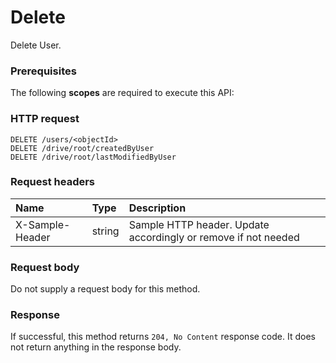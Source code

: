 # Delete

Delete User.
### Prerequisites
The following **scopes** are required to execute this API: 
### HTTP request
<!-- { "blockType": "ignored" } -->
```http
DELETE /users/<objectId>
DELETE /drive/root/createdByUser
DELETE /drive/root/lastModifiedByUser

```
### Request headers
| Name       | Type | Description|
|:---------------|:--------|:----------|
| X-Sample-Header  | string  | Sample HTTP header. Update accordingly or remove if not needed|

### Request body
Do not supply a request body for this method.


### Response
If successful, this method returns `204, No Content` response code. It does not return anything in the response body.


<!-- uuid: 589c2f96-80e7-4fff-a89e-3f2c3c055987
2015-10-16 23:06:10 UTC -->
<!-- {
  "type": "#page.annotation",
  "description": "Delete",
  "keywords": "",
  "section": "documentation",
  "tocPath": ""
}-->